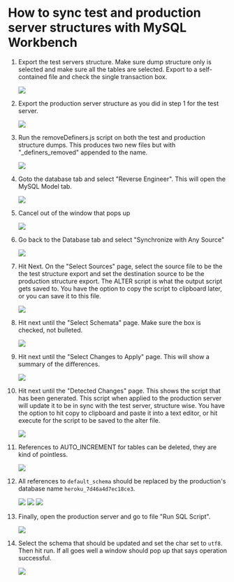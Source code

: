 # How to sync test and production server structures with MySQL Workbench

1. Export the test servers structure. Make sure dump structure only is selected and make sure all the tables are selected. Export to a self-contained file and check the single transaction box.

    ![](1.png)

2. Export the production server structure as you did in step 1 for the test server.

    ![](2.png)

3. Run the removeDefiners.js script on both the test and production structure dumps. This produces two new files but with "_definers_removed" appended to the name.

    ![](3.png)

4. Goto the database tab and select "Reverse Engineer". This will open the MySQL Model tab.

    ![](4.png)

5. Cancel out of the window that pops up

    ![](5.png)

6. Go back to the Database tab and select "Synchronize with Any Source"

    ![](6.png)

7. Hit Next. On the "Select Sources" page, select the source file to be the the test structure export and set the destination source to be the production structure export. The ALTER script is what the output script gets saved to. You have the option to copy the script to clipboard later, or you can save it to this file.

    ![](7.png)

8. Hit next until the "Select Schemata" page. Make sure the box is checked, not bulleted.

    ![](8.png)

9. Hit next until the "Select Changes to Apply" page. This will show a summary of the differences.

    ![](9.png)

10. Hit next until the "Detected Changes" page. This shows the script that has been generated. This script when applied to the production server will update it to be in sync with the test server, structure wise. You have the option to hit copy to clipboard and paste it into a text editor, or hit execute for the script to be saved to the alter file.

    ![](10.png)

11. References to AUTO_INCREMENT for tables can be deleted, they are kind of pointless.

    ![](11.png)

12. All references to `default_schema` should be replaced by the production's database name `heroku_7d46a4d7ec18ce3`.

    ![](12.png)
    ![](13.png)
    ![](14.png)

13. Finally, open the production server and go to file "Run SQL Script".

    ![](15.png)

14. Select the schema that should be updated and set the char set to `utf8`. Then hit run. If all goes well a window should pop up that says operation successful. 

    ![](16.png)
